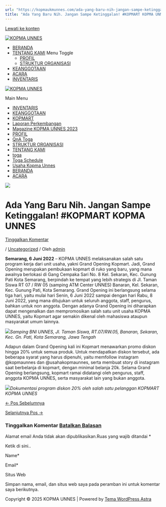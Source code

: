 ```yaml
---
url: "https://kopmaukmunnes.com/ada-yang-baru-nih-jangan-sampe-ketinggalan-kopmart-kopma-unnes/"
title: "Ada Yang Baru Nih. Jangan Sampe Ketinggalan! #KOPMART KOPMA UNNES – KOPMA UNNES"
---
```


[Lewati ke konten](https://kopmaukmunnes.com/ada-yang-baru-nih-jangan-sampe-ketinggalan-kopmart-kopma-unnes/#content "Lewati ke konten")

[![KOPMA UNNES](https://kopmaukmunnes.com/wp-content/uploads/2021/07/cropped-kopma-unnes.png)](https://kopmaukmunnes.com/)

- [BERANDA](https://kopmaukmunnes.com/)
- [TENTANG KAMI](https://kopmaukmunnes.com/tentang-kami/) Menu Toggle
  - [PROFIL](https://kopmaukmunnes.com/profil/)
  - [STRUKTUR ORGANISASI](https://kopmaukmunnes.com/struktur-organisasi/)
- [KEANGGOTAAN](https://kopmaukmunnes.com/keanggotaan/)
- [ACARA](https://kopmaukmunnes.com/blog/)
- [INVENTARIS](https://kopmaukmunnes.com/inventaris/)

[![KOPMA UNNES](https://kopmaukmunnes.com/wp-content/uploads/2021/07/cropped-kopma-unnes.png)](https://kopmaukmunnes.com/)

Main Menu

- [INVENTARIS](https://kopmaukmunnes.com/inventaris/)
- [KEANGGOTAAN](https://kopmaukmunnes.com/keanggotaan/)
- [KOPMART](https://kopmaukmunnes.com/elementor-1642/)
- [Laporan Perkembangan](https://kopmaukmunnes.com/laporan-perkembangan/)
- [Magazine KOPMA UNNES 2023](https://kopmaukmunnes.com/magazine-kopma-unnes-2023/)
- [PROFIL](https://kopmaukmunnes.com/profil/)
- [QnA Toga](https://kopmaukmunnes.com/jadwal-toga/)
- [STRUKTUR ORGANISASI](https://kopmaukmunnes.com/struktur-organisasi/)
- [TENTANG KAMI](https://kopmaukmunnes.com/tentang-kami/)
- [toga](https://kopmaukmunnes.com/elementor-1661/)
- [Toga Schedule](https://kopmaukmunnes.com/toga-schedule/)
- [Usaha Kopma Unnes](https://kopmaukmunnes.com/usaha-kopma-unnes/)
- [BERANDA](https://kopmaukmunnes.com/)
- [ACARA](https://kopmaukmunnes.com/blog/)

![](https://kopmaukmunnes.com/wp-content/uploads/2022/06/kopmart1-1.jpg)

# Ada Yang Baru Nih. Jangan Sampe Ketinggalan! \#KOPMART KOPMA UNNES

[Tinggalkan Komentar](https://kopmaukmunnes.com/ada-yang-baru-nih-jangan-sampe-ketinggalan-kopmart-kopma-unnes/#respond)

/ [Uncategorized](https://kopmaukmunnes.com/category/uncategorized/) / Oleh [admin](https://kopmaukmunnes.com/author/admin_kopma/ "Lihat seluruh tulisan oleh admin")

**Semarang, 6 Juni 2022** – KOPMA UNNES melaksanakan salah satu program kerja dari unit usaha, yakni Grand Opening Kopmart. Jadi, Grand Opening merupakan pembukaan kopmart di ruko yang baru, yang mana awalnya berlokasi di Gang Cempaka Sari No. 8 Kel. Sekaran, Kec. Gunung Pati Kota Semarang, berpindah ke tempat yang lebih strategis di Jl. Taman Siswa RT 07 / RW 05 (samping ATM Center UNNES) Banaran, Kel. Sekaran, Kec. Gunung Pati, Kota Semarang. Grand Opening ini berlangsung selama tiga hari, yaitu mulai hari Senin, 6 Juni 2022 sampai dengan hari Rabu, 8 Juni 2022, yang mana ditujukan untuk seluruh anggota, staff, pengurus, bahkan untuk non anggota. Dengan adanya Grand Opening ini diharapkan dapat mengenalkan dan mempromosikan salah satu unit usaha KOPMA UNNES, yaitu Kopmart agar semakin dikenal oleh mahasiswa ataupun masyarakat umum lainnya.

![](http://kopma.ukm.unnes.ac.id/wp-content/uploads/2022/06/kopmart1-1.jpg)_Samping BNI UNNES, Jl. Taman Siswa, RT.07/RW.05, Banaran, Sekaran, Kec. Gn. Pati, Kota Semarang, Jawa Tengah_

Adapun dalam Grand Opening kali ini Kopmart menawarkan promo diskon hingga 20% untuk semua produk. Untuk mendapatkan diskon tersebut, ada beberapa syarat yang harus dipenuhi, yaitu memfollow instagram @kopmaunnes dan @usahakopmaunnes, serta membuat story di instagram saat berbelanja di kopmart, dengan minimal belanja 20k. Selama Grand Opening berlangsung, kopmart ramai didatangi oleh pengurus, staff, anggota KOPMA UNNES, serta masyarakat lain yang bukan anggota.

![](http://kopma.ukm.unnes.ac.id/wp-content/uploads/2022/06/kopmart2-576x1024.jpg)_Dokumentasi program diskon 20% oleh salah satu pelanggan KOPMART KOPMA UNNES_

[← Pos Sebelumnya](https://kopmaukmunnes.com/gak-mahir-excel-kalem-kopma-unnes-ada-pelatihan-excel-loh/ "Gak Mahir Excel? Kalem, KOPMA UNNES ada Pelatihan Excel loh!")

[Selanjutnya Pos →](https://kopmaukmunnes.com/dari-perbedaan-wujudkan-keakraban/ "Dari Perbedaan Wujudkan Keakraban")

### Tinggalkan Komentar [Batalkan Balasan](https://kopmaukmunnes.com/ada-yang-baru-nih-jangan-sampe-ketinggalan-kopmart-kopma-unnes/\#respond)

Alamat email Anda tidak akan dipublikasikan.Ruas yang wajib ditandai \*

Ketik di sini..

Name\*

Email\*

Situs Web

Simpan nama, email, dan situs web saya pada peramban ini untuk komentar saya berikutnya.

Copyright © 2025 KOPMA UNNES \| Powered by [Tema WordPress Astra](https://wpastra.com/)